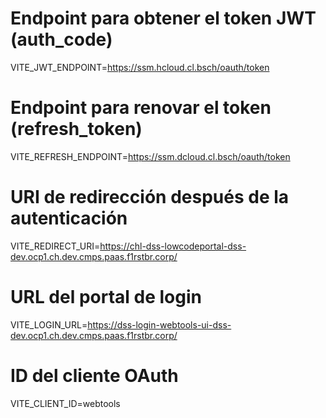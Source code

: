 
# Endpoint para obtener el token JWT (auth_code)
VITE_JWT_ENDPOINT=https://ssm.hcloud.cl.bsch/oauth/token

# Endpoint para renovar el token (refresh_token)
VITE_REFRESH_ENDPOINT=https://ssm.dcloud.cl.bsch/oauth/token

# URI de redirección después de la autenticación
VITE_REDIRECT_URI=https://chl-dss-lowcodeportal-dss-dev.ocp1.ch.dev.cmps.paas.f1rstbr.corp/

# URL del portal de login
VITE_LOGIN_URL=https://dss-login-webtools-ui-dss-dev.ocp1.ch.dev.cmps.paas.f1rstbr.corp/

# ID del cliente OAuth
VITE_CLIENT_ID=webtools
